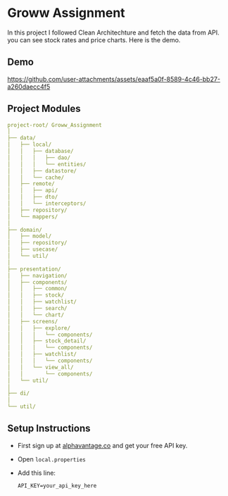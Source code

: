 # Groww Assignment 

In this project I followed Clean Architechture and fetch the data from API. you can see stock rates and price charts. 
Here is the demo.

## Demo
https://github.com/user-attachments/assets/eaaf5a0f-8589-4c46-bb27-a260daecc4f5

## Project Modules

```yaml
project-root/ Groww_Assignment
│
├── data/
│   ├── local/
│   │   ├── database/
│   │   │   ├── dao/
│   │   │   └── entities/
│   │   ├── datastore/
│   │   └── cache/
│   ├── remote/
│   │   ├── api/
│   │   ├── dto/
│   │   └── interceptors/
│   ├── repository/
│   └── mappers/
│
├── domain/
│   ├── model/
│   ├── repository/
│   ├── usecase/
│   └── util/
│
├── presentation/
│   ├── navigation/
│   ├── components/
│   │   ├── common/
│   │   ├── stock/
│   │   ├── watchlist/
│   │   ├── search/
│   │   └── chart/
│   ├── screens/
│   │   ├── explore/
│   │   │   └── components/
│   │   ├── stock_detail/
│   │   │   └── components/
│   │   ├── watchlist/
│   │   │   └── components/
│   │   └── view_all/
│   │       └── components/
│   └── util/
│
├── di/
│
└── util/

```

## Setup Instructions
   - First sign up at [alphavantage.co](https://www.alphavantage.co/support/#api-key) and get your free API key.

   - Open `local.properties`
   - Add this line:

     ```
     API_KEY=your_api_key_here
     ```



